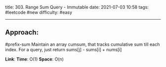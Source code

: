 title: 303. Range Sum Query - Immutable
date: 2021-07-03 10:58
tags: #leetcode #new
difficulty: #easy 

---
## Approach:
#prefix-sum
Maintain an array cumsum, that tracks cumulative sum till each index.
For a query, just return sums[j] - sums[i] + nums[i]

**Link**: 
**Time**: O(1)
**Space**: O(n)